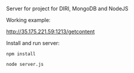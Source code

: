 Server for project for DIRI, MongoDB and NodeJS

Working example:

http://35.175.221.59:1213/getcontent


Install and run server:

`npm install`

`node server.js`

